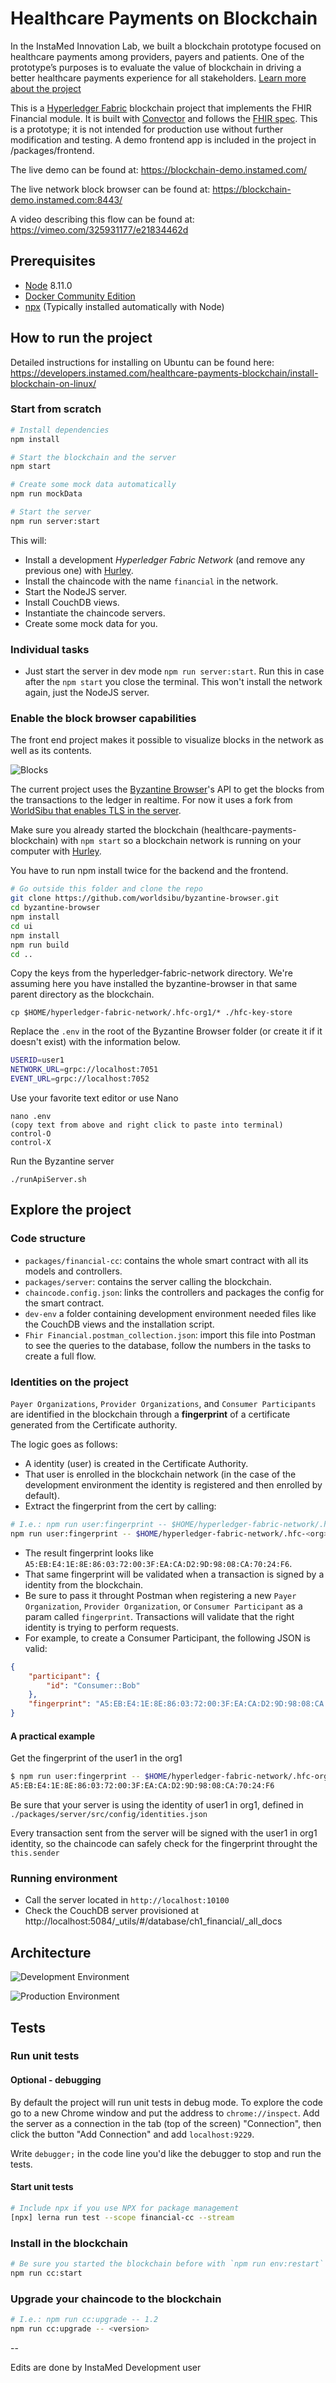 # Healthcare Payments on Blockchain

In the InstaMed Innovation Lab, we built a blockchain prototype focused on healthcare payments among providers, payers and patients. One of the prototype’s purposes is to evaluate the value of blockchain in driving a better healthcare payments experience for all stakeholders. [Learn more about the project](https://developers.instamed.com/healthcare-payments-blockchain/)

This is a [Hyperledger Fabric](https://www.hyperledger.org/projects/fabric) blockchain project that implements the FHIR Financial module. It is built with [Convector](https://github.com/worldsibu/convector) and follows the [FHIR spec](https://www.hl7.org/fhir/). This is a prototype; it is not intended for production use without further modification and testing. A demo frontend app is included in the project in /packages/frontend. 

The live demo can be found at: https://blockchain-demo.instamed.com/

The live network block browser can be found at: https://blockchain-demo.instamed.com:8443/

A video describing this flow can be found at: https://vimeo.com/325931177/e21834462d

## Prerequisites

* [Node](https://nodejs.org/en/download/) 8.11.0
* [Docker Community Edition](https://www.docker.com/community-edition)
* [npx](https://www.npmjs.com/package/npx) (Typically installed automatically with Node)

## How to run the project

Detailed instructions for installing on Ubuntu can be found here: https://developers.instamed.com/healthcare-payments-blockchain/install-blockchain-on-linux/

### Start from scratch

```bash
# Install dependencies
npm install

# Start the blockchain and the server
npm start

# Create some mock data automatically
npm run mockData

# Start the server
npm run server:start
```

This will:

* Install a development *Hyperledger Fabric Network* (and remove any previous one) with [Hurley](https://github.com/worldsibu/hurley).
* Install the chaincode with the name `financial` in the network.
* Start the NodeJS server.
* Install CouchDB views.
* Instantiate the chaincode servers.
* Create some mock data for you.

### Individual tasks

* Just start the server in dev mode `npm run server:start`. Run this in case after the `npm start` you close the terminal. This won't install the network again, just the NodeJS server.

### Enable the block browser capabilities

The front end project makes it possible to visualize blocks in the network as well as its contents.

![Blocks](/images/blocks.png)

The current project uses the [Byzantine Browser](https://github.com/in-the-keyhole/byzantine-browser)'s API to get the blocks from the transactions to the ledger in realtime. For now it uses a fork from [WorldSibu that enables TLS in the server](https://github.com/worldsibu/byzantine-browser).

Make sure you already started the blockchain (healthcare-payments-blockchain) with `npm start` so a blockchain network is running on your computer with [Hurley](https://github.com/worldsibu/hurley).

You have to run npm install twice for the backend and the frontend.

```bash
# Go outside this folder and clone the repo
git clone https://github.com/worldsibu/byzantine-browser.git
cd byzantine-browser
npm install
cd ui
npm install
npm run build
cd ..
```
Copy the keys from the hyperledger-fabric-network directory. We're assuming here you have installed the byzantine-browser in that same parent directory as the blockchain.


```
cp $HOME/hyperledger-fabric-network/.hfc-org1/* ./hfc-key-store
```

Replace the `.env` in the root of the Byzantine Browser folder (or create it if it doesn't exist) with the information below. 

```bash
USERID=user1
NETWORK_URL=grpc://localhost:7051
EVENT_URL=grpc://localhost:7052
```

Use your favorite text editor or use Nano

```
nano .env
(copy text from above and right click to paste into terminal)
control-O
control-X

```

Run the Byzantine server

```
./runApiServer.sh

```


## Explore the project

### Code structure

* `packages/financial-cc`: contains the whole smart contract with all its models and controllers.
* `packages/server`: contains the server calling the blockchain.
* `chaincode.config.json`: links the controllers and packages the config for the smart contract.
* `dev-env` a folder containing development environment needed files like the CouchDB views and the installation script.
* `Fhir Financial.postman_collection.json`: import this file into Postman to see the queries to the database, follow the numbers in the tasks to create a full flow.

### Identities on the project

`Payer Organizations`, `Provider Organizations`, and `Consumer Participants` are identified in the blockchain through a **fingerprint** of a certificate generated from the Certificate authority.

The logic goes as follows:

* A identity (user) is created in the Certificate Authority.
* That user is enrolled in the blockchain network (in the case of the development environment the identity is registered and then enrolled by default).
* Extract the fingerprint from the cert by calling:

```bash
# I.e.: npm run user:fingerprint -- $HOME/hyperledger-fabric-network/.hfc-org1/user1
npm run user:fingerprint -- $HOME/hyperledger-fabric-network/.hfc-<org>/<user>
```

* The result fingerprint looks like `A5:EB:E4:1E:8E:86:03:72:00:3F:EA:CA:D2:9D:98:08:CA:70:24:F6`.
* That same fingerprint will be validated when a transaction is signed by a identity from the blockchain.
* Be sure to pass it throught Postman when registering a new `Payer Organization`, `Provider Organization`, or `Consumer Participant` as a param called `fingerprint`. Transactions will validate that the right identity is trying to perform requests.
* For example, to create a Consumer Participant, the following JSON is valid:

```json
{
    "participant": {
        "id": "Consumer::Bob"
    },
    "fingerprint": "A5:EB:E4:1E:8E:86:03:72:00:3F:EA:CA:D2:9D:98:08:CA:70:24:F6"
}
```

#### A practical example

Get the fingerprint of the user1 in the org1

```bash
$ npm run user:fingerprint -- $HOME/hyperledger-fabric-network/.hfc-org1/user1
A5:EB:E4:1E:8E:86:03:72:00:3F:EA:CA:D2:9D:98:08:CA:70:24:F6
```

Be sure that your server is using the identity of user1 in org1, defined in `./packages/server/src/config/identities.json`

Every transaction sent from the server will be signed with the user1 in org1 identity, so the chaincode can safely check for the fingerprint throught the `this.sender`

### Running environment

* Call the server located in `http://localhost:10100`
* Check the CouchDB server provisioned at http://localhost:5084/_utils/#/database/ch1_financial/_all_docs

## Architecture

![Development Environment](images/devenv.png?raw=true "Development Environment")

![Production Environment](images/prodenv.png?raw=true "Production Environment")

## Tests

### Run unit tests

#### Optional - debugging

By default the project will run unit tests in debug mode. To explore the code go to a new Chrome window and put the address to `chrome://inspect`. Add the server as a connection in the tab (top of the screen) "Connection", then click the button "Add Connection" and add `localhost:9229`.

Write `debugger;` in the code line you'd like the debugger to stop and run the tests.

#### Start unit tests

```bash
# Include npx if you use NPX for package management
[npx] lerna run test --scope financial-cc --stream
```

### Install in the blockchain

```bash
# Be sure you started the blockchain before with `npm run env:restart`
npm run cc:start
```

### Upgrade your chaincode to the blockchain

```bash
# I.e.: npm run cc:upgrade -- 1.2
npm run cc:upgrade -- <version>
```

--

Edits are done by InstaMed Development user
